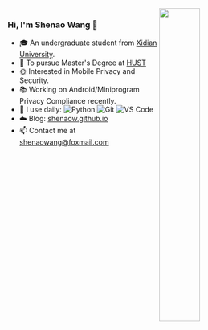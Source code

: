 <img align="right" width="40%" src="https://github-readme-stats.vercel.app/api/top-langs/?username=shenaow&layout=compact&show_icons=true&count_private=false">

### Hi, I'm Shenao Wang 👋 

- 🎓 An undergraduate student from [Xidian University](https://www.xidian.edu.cn/).
- :space_invader: To pursue Master's Degree at [HUST](https://www.hust.edu.cn/)
- 🌞 Interested in Mobile Privacy and Security.
- 📚 Working on Android/Miniprogram Privacy Compliance recently.
- 🚀 I use daily: ![Python](https://img.shields.io/badge/-Python-8fcfd1?style=plastic&logo=Python)
     ![Git](https://img.shields.io/badge/-Git-black?style=plastic&logo=git)
     ![VS Code](https://img.shields.io/badge/-VS%20Code-007ACC?style=plastic&logo=visual-studio-code)
- ☁️ Blog: [shenaow.github.io](https://shenaow.github.io/)
- 📫 Contact me at shenaowang@foxmail.com
